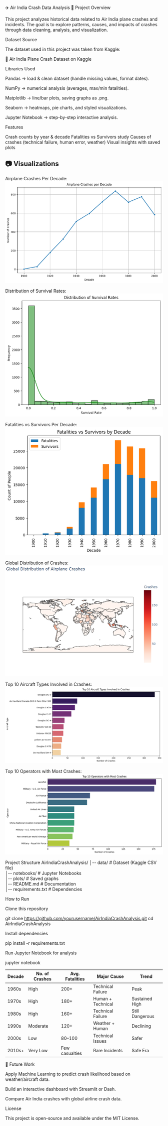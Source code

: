 ✈️ Air India Crash Data Analysis
📌 Project Overview

This project analyzes historical data related to Air India plane crashes and incidents.
The goal is to explore patterns, causes, and impacts of crashes through data cleaning, analysis, and visualization.

 Dataset Source

The dataset used in this project was taken from Kaggle:

🔗 Air India Plane Crash Dataset on Kaggle

 Libraries Used

Pandas → load & clean dataset (handle missing values, format dates).

NumPy → numerical analysis (averages, max/min fatalities).

Matplotlib → line/bar plots, saving graphs as .png.

Seaborn → heatmaps, pie charts, and styled visualizations.

Jupyter Notebook → step-by-step interactive analysis.

 Features

 Crash counts by year & decade
 Fatalities vs Survivors study
 Causes of crashes (technical failure, human error, weather)
 Visual insights with saved plots

## 📷 Visualizations

Airplane Crashes Per Decade:  
![Airplane crashes per decade](Airplane_crashes_per_decade.png)

Distribution of Survival Rates:  
![Distribution of survival rates](Distribution_of_survival_rates.png)

Fatalities vs Survivors Per Decade:  
![Fatalities vs Survivors per decade](Fatalities_vs_Survivors_per_decade.png)

Global Distribution of Crashes:  
![Global distribution of crashes](Global_distribution_of_crashes.png)

Top 10 Aircraft Types Involved in Crashes:  
![Top 10 aircraft types involved in crashes](Top_10_aircraft_types_involved_in_crashes.png)

Top 10 Operators with Most Crashes:  
![Top 10 operators with most crashes](Top_10_operators_with_most_crashes.png)



Project Structure
AirIndiaCrashAnalysis/
│-- data/               # Dataset (Kaggle CSV file)  
│-- notebooks/          # Jupyter Notebooks  
│-- plots/              # Saved graphs  
│-- README.md           # Documentation  
│-- requirements.txt    # Dependencies  

How to Run

Clone this repository

git clone https://github.com/yourusername/AirIndiaCrashAnalysis.git
cd AirIndiaCrashAnalysis


Install dependencies

pip install -r requirements.txt


Run Jupyter Notebook for analysis

jupyter notebook

| Decade | No. of Crashes | Avg. Fatalities | Major Cause       | Trend           |
| ------ | -------------- | --------------- | ----------------- | --------------- |
| 1960s  | High           | 200+            | Technical Failure | Peak            |
| 1970s  | High           | 180+            | Human + Technical | Sustained High  |
| 1980s  | High           | 160+            | Technical Failure | Still Dangerous |
| 1990s  | Moderate       | 120+            | Weather + Human   | Declining       |
| 2000s  | Low            | 80–100          | Technical Issues  | Safer           |
| 2010s+ | Very Low       | Few casualties  | Rare Incidents    | Safe Era        |

📌 Future Work

Apply Machine Learning to predict crash likelihood based on weather/aircraft data.

Build an interactive dashboard with Streamlit or Dash.

Compare Air India crashes with global airline crash data.

License

This project is open-source and available under the MIT License.




